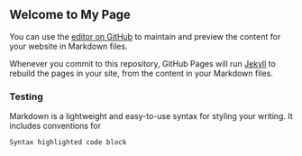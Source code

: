 ## Welcome to My Page

You can use the [editor on GitHub](https://github.com/zeitlosein/my-portfolio/edit/master/README.md) to maintain and preview the content for your website in Markdown files.

Whenever you commit to this repository, GitHub Pages will run [Jekyll](https://jekyllrb.com/) to rebuild the pages in your site, from the content in your Markdown files.

### Testing

Markdown is a lightweight and easy-to-use syntax for styling your writing. It includes conventions for

```markdown
Syntax highlighted code block

